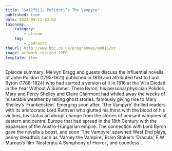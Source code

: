 ```yaml
---
title: "&#127911; Polidori’s The Vampyre"
published: true
date: 2022-05-12-03-03
taxonomy:
    category:
        - stream
    tag:
        - podcasts
theurl: http://www.bbc.co.uk/programmes/m00162xz
image: artwork-resized.JPEG
template: item
---
```


Episode summary: Melvyn Bragg and guests discuss the influential novella of John Polidori (1795-1821) published in 1819 and attributed first to Lord Byron (1788-1824) who had started a version of it in 1816 at the Villa Diodati in the Year Without A Summer. There Byron, his personal physician Polidori, Mary and Percy Shelley and Claire Clairmont had whiled away the weeks of miserable weather by telling ghost stories, famously giving rise to Mary Shelley&rsquo;s &lsquo;Frankenstein&rsquo;. Emerging soon after, &lsquo;The Vampyre&rsquo; thrilled readers with its aristocratic Lord Ruthven who glutted his thirst with the blood of his victims, his status an abrupt change from the stories of peasant vampires of eastern and central Europe that had spread in the 18th Century with the expansion of the Austro-Hungarian empire. The connection with Lord Byron gave the novella a boost, and soon &lsquo;The Vampyre&rsquo; spawned West End plays, penny dreadfuls such as &lsquo;Varney the Vampire&rsquo;, Bram Stoker&rsquo;s &lsquo;Dracula&rsquo;, F.W Murnau&rsquo;s film &lsquo;Nosferatu A Symphony of Horror&rsquo;, and countless&hellip;
